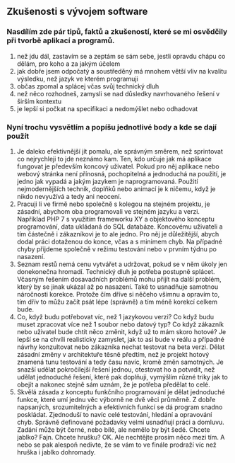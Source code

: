 ## Zkušenosti s vývojem software

### Nasdílím zde pár tipů, faktů a zkušeností, které se mi osvědčily při tvorbě aplikací a programů.

1. než jdu dál, zastavím se a zeptám se sám sebe, jestli opravdu chápu co dělám, pro koho a za jakým účelem
2. jak dobře jsem odpočatý a soustředěný má mnohem větší vliv na kvalitu výsledku, než jazyk ve kterém programuji
3. občas zpomal a splácej včas svůj technický dluh
4. než něco rozhodneš, zamysli se nad důsledky navrhovaného řešení v širším kontextu
5. je lepší si počkat na specifikaci a nedomýšlet nebo odhadovat

### Nyní trochu vysvětlím a popíšu jednotlivé body a kde se dají použít

1. Je daleko efektivnější jít pomalu, ale správným směrem, než sprintovat co nejrychleji to jde neznámo kam. Ten, kdo určuje jak má aplikace fungovat je především koncový uživatel. Pokud pro něj aplikace nebo webový stránka není přínosná, pochopitelná a jednoduchá na použití, je jedno jak vypadá a jakým jazykem je naprogramovaná. Použití nejmodernějších technik, doplňků nebo animací je k ničemu, když je nikdo nevyužívá a tedy ani neocení.
2. Pracuji li ve firmě nebo společně s kolegou na stejném projektu, je zásadní, abychom oba programovali ve stejném jazyku a verzi. Například PHP 7 s využitím frameworku XY a objektového konceptu programování, data ukládaná do SQL databáze. Koncovému uživateli a tím částečně i zákazníkovi je to ale jedno. Pro něj je důležitější, abych dodal práci dotaženou do konce, včas a s minimem chyb. Na případné chyby přijdeme společně v režimu testování nebo v prvním týdnu po nasazení.
3. Seznam restů nemá cenu vytvářet a udržovat, pokud se v něm úkoly jen donekonečna hromadí. Technický dluh je potřeba postupně splácet. Včasným řešením dosavadních problémů mohu přijít na další problém, který by se jinak ukázal až po nasazení. Také to usnadňuje samotnou náročnosti korekce. Protože čím dříve si něčeho všimnu a opravím to, tím dřív to můžu začít psát lépe (správně) a tím méně korekcí celkem bude.
4. Co, když budu potřebovat víc, než 1 jazykovou verzi? Co když budu muset zpracovat více než 1 soubor nebo datový typ? Co když zákazník nebo uživatel bude chtít něco změnit, když už to mám skoro hotové? Je lepší se na chvíli realisticky zamyslet, jak to asi bude v reálu a případné návrhy konzultovat nebo zákazníka nechat testovat na beta verzi. Dělat zásadní změny v architektuře těsně předtím, než je projekt hotový znamená tunu testování a tedy času navíc, kromě změn samotných. Je snazší udělat pokročilejší řešení jednou, otestovat ho a potvrdit, než udělat jednoduché řešení, které pak doplňuji, vymýšlím různé triky jak to obejít a nakonec stejně sám uznám, že je potřeba předělat to celé.
5. Skvělá zásada z konceptu funkčního programování je dělat jednoduché funkce, které umí jednu věc výborně ne dvě věci průměrně. Z dobře napsaných, srozumitelných a efektivních funkcí se dá program snadno poskládat. Zjednoduší to navíc celé testování, hledání a opravování chyb. Správně definované požadavky velmi usnadňují práci a domluvu. Zadání může být černé, nebo bílé, ale nemělo by být šedé. Chcete jablko? Fajn. Chcete hrušku? OK. Ale nechtějte prosím něco mezi tím. A nebo se pak alespoň nedivte, že se vám to ve finále prodraží víc než hruška i jablko dohromady.
